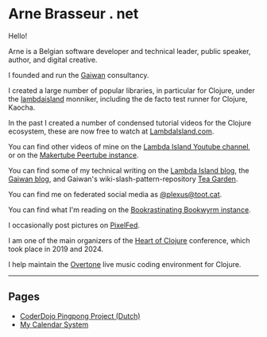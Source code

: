 # Arne Brasseur . net

Hello!

Arne is a Belgian software developer and technical leader, public speaker,
author, and digital creative.

I founded and run the [Gaiwan](https://gaiwan.co) consultancy.

I created a large number of popular libraries, in particular for Clojure, under the [lambdaisland](https://github.com/lambdaisland) monniker, including the de facto test runner for Clojure, Kaocha.

In the past I created a number of condensed tutorial videos for the Clojure ecosystem, these are now free to watch at [LambdaIsland.com](https://lambdaisland.com).

You can find other videos of mine on the [Lambda Island Youtube channel](https://youtube.com/lambdaisland), or on the [Makertube Peertube instance](https://makertube.net/c/squid.casa/videos).

You can find some of my technical writing on the [Lambda Island
blog](https://lambdaisland.com/blog/), the [Gaiwan
blog](https://gaiwan.co/blog/), and Gaiwan's wiki-slash-pattern-repository [Tea
Garden](https://gaiwan.co/wiki/Home).

You can find me on federated social media as [@plexus@toot.cat](https://toot.cat/@plexus).

You can find what I'm reading on the [Bookrastinating Bookwyrm instance](https://bookrastinating.com/user/plexus).

I occasionally post pictures on [PixelFed](https://pixelfed.social/plexus).

I am one of the main organizers of the [Heart of Clojure](https://heartofclojure.eu) conference, which took place in 2019 and 2024.

I help maintain the [Overtone](https://overtone.github.io/) live music coding environment for Clojure.

----

## Pages

- [CoderDojo Pingpong Project (Dutch)](/coderdojo_pingpong.html)
- [My Calendar System](/calendar.html)

